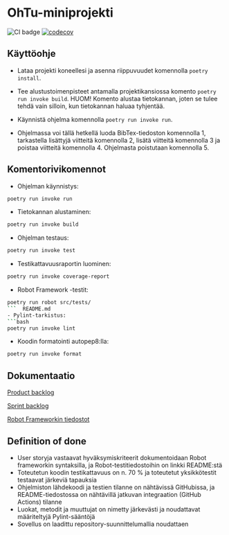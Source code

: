 # OhTu-miniprojekti

![CI badge](https://github.com/kivistoilkka/ohtu-miniprojekti/workflows/CI/badge.svg)
[![codecov](https://codecov.io/gh/kivistoilkka/ohtu-miniprojekti/branch/main/graph/badge.svg?token=50Q0XDY2GC)](https://codecov.io/gh/kivistoilkka/ohtu-miniprojekti)

## Käyttöohje

- Lataa projekti koneellesi ja asenna riippuvuudet komennolla `poetry install`.

- Tee alustustoimenpisteet antamalla projektikansiossa komento `poetry run invoke build`. HUOM! Komento alustaa tietokannan, joten se tulee tehdä vain silloin, kun tietokannan haluaa tyhjentää.

- Käynnistä ohjelma komennolla `poetry run invoke run`.

- Ohjelmassa voi tällä hetkellä luoda BibTex-tiedoston komennolla 1, tarkastella lisättyjä viitteitä komennolla 2, lisätä viitteitä komennolla 3 ja poistaa viitteitä komennolla 4. Ohjelmasta poistutaan komennolla 5.

## Komentorivikomennot

- Ohjelman käynnistys:
```bash
poetry run invoke run
```
- Tietokannan alustaminen:
```bash
poetry run invoke build
```
- Ohjelman testaus:
```bash
poetry run invoke test
```
- Testikattavuusraportin luominen:
```bash
poetry run invoke coverage-report
```
- Robot Framework -testit:
```bash
poetry run robot src/tests/
```  README.md
- Pylint-tarkistus:
```bash
poetry run invoke lint
```
- Koodin formatointi autopep8:lla:
```bash
poetry run invoke format
```


## Dokumentaatio

[Product backlog](https://github.com/users/kivistoilkka/projects/1)

[Sprint backlog](https://docs.google.com/spreadsheets/d/1ucSjkzkqewl7hF1RMTIi3dRhN4YwD-RomEDwHivYZaI/)

[Robot Frameworkin tiedostot](https://github.com/kivistoilkka/ohtu-miniprojekti/tree/main/src/tests)

## Definition of done

* User storyja vastaavat hyväksymiskriteerit dokumentoidaan Robot frameworkin syntaksilla, ja Robot-testitiedostoihin on linkki README:stä
* Toteutetun koodin testikattavuus on n. 70 % ja toteutetut yksikkötestit testaavat järkeviä tapauksia
* Ohjelmiston lähdekoodi ja testien tilanne on nähtävissä GitHubissa, ja README-tiedostossa on nähtävillä jatkuvan integraation (GitHub Actions) tilanne
* Luokat, metodit ja muuttujat on nimetty järkevästi ja noudattavat määriteltyjä Pylint-sääntöjä
* Sovellus on laadittu repository-suunnittelumallia noudattaen
